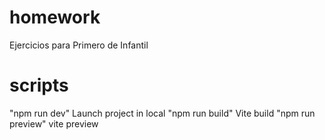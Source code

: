 # homework
Ejercicios para Primero de Infantil

# scripts
"npm run dev" Launch project in local
"npm run build" Vite build
"npm run preview" vite preview
